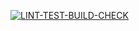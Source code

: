 [![LINT-TEST-BUILD-CHECK](http://github.com/elspino/devops13cicd/actions/workflows/cicd.yml/badge.svg)](https://github.com/elspino/devops13cicd/actions/workflows/cicd.yml)
